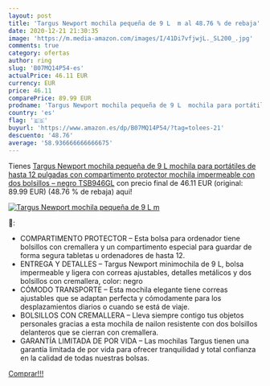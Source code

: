 ```yaml
---
layout: post
title: 'Targus Newport mochila pequeña de 9 L  m al 48.76 % de rebaja'
date: 2020-12-21 21:30:35
image: 'https://m.media-amazon.com/images/I/41Di7vfjwjL._SL200_.jpg'
comments: true
category: ofertas
author: ring
slug: 'B07MQ14P54-es'
actualPrice: 46.11 EUR
currency: EUR
price: 46.11
comparePrice: 89.99 EUR
prodname: 'Targus Newport mochila pequeña de 9 L  mochila para portátiles de hasta 12 pulgadas con compartimento protector  mochila impermeable con dos bolsillos – negro  TSB946GL'
country: 'es'
flag: '🇪🇸'
buyurl: 'https://www.amazon.es/dp/B07MQ14P54/?tag=tolees-21'
descuento: '48.76'
average: '58.936666666666675'
---
```


Tienes [Targus Newport mochila pequeña de 9 L  mochila para portátiles de hasta 12 pulgadas con compartimento protector  mochila impermeable con dos bolsillos – negro  TSB946GL](https://www.amazon.es/dp/B07MQ14P54/?tag=tolees-21) con precio final de  46.11 EUR (original: 89.99 EUR) (48.76 %  de rebaja) aqui!

[![Targus Newport mochila pequeña de 9 L  m](https://m.media-amazon.com/images/I/41Di7vfjwjL._SL200_.jpg)](https://www.amazon.es/dp/B07MQ14P54/?tag=tolees-21)

🔎:

- COMPARTIMENTO PROTECTOR – Esta bolsa para ordenador tiene bolsillos con cremallera y un compartimento especial para guardar de forma segura tabletas u ordenadores de hasta 12.
- ENTREGA Y DETALLES – Targus Newport minimochila de 9 L, bolsa impermeable y ligera con correas ajustables, detalles metálicos y dos bolsillos con cremallera, color: negro
- CÓMODO TRANSPORTE – Esta mochila elegante tiene correas ajustables que se adaptan perfecta y cómodamente para los desplazamientos diarios o cuando se está de viaje.
- BOLSILLOS CON CREMALLERA – Lleva siempre contigo tus objetos personales gracias a esta mochila de nailon resistente con dos bolsillos delanteros que se cierran con cremallera.
- GARANTÍA LIMITADA DE POR VIDA – Las mochilas Targus tienen una garantía limitada de por vida para ofrecer tranquilidad y total confianza en la calidad de todas nuestras bolsas.

[Comprar!!!](https://www.amazon.es/dp/B07MQ14P54/?tag=tolees-21)
